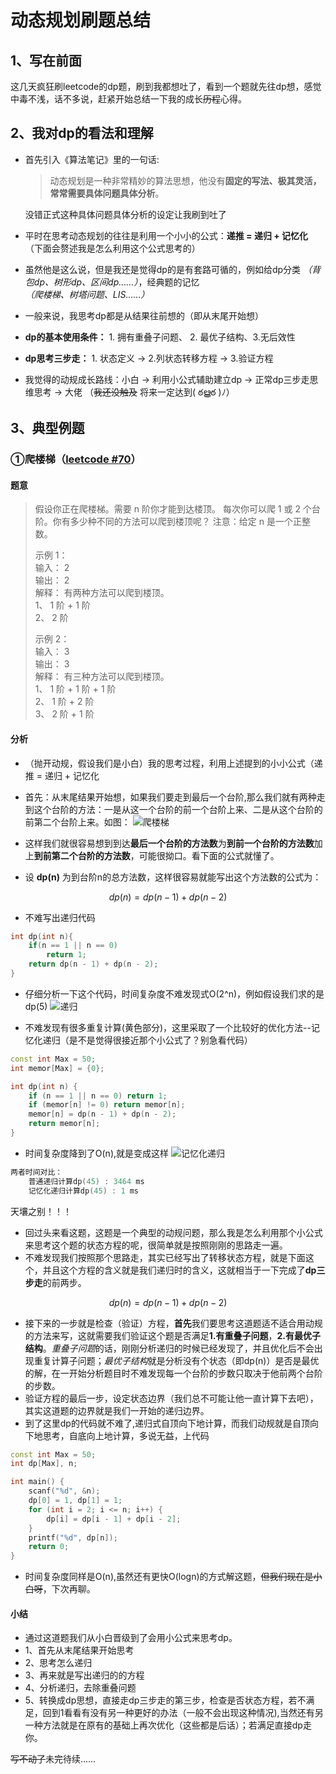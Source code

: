 # 动态规划刷题总结


## 1、写在前面

这几天疯狂刷leetcode的dp题，刷到我都想吐了，看到一个题就先往dp想，感觉中毒不浅，话不多说，赶紧开始总结一下我的成长~~历程~~心得。

## 2、我对dp的看法和理解

- 首先引入《算法笔记》里的一句话:
    >动态规划是一种非常精妙的算法思想，他没有**固定的写法、极其灵活，常常需要具体问题具体分析**。

    没错正式这种具体问题具体分析的设定让我刷到吐了
- 平时在思考动态规划的往往是利用一个小小的公式：**递推 = 递归 + 记忆化**（下面会赘述我是怎么利用这个公式思考的）
- 虽然他是这么说，但是我还是觉得dp的是有套路可循的，例如给dp分类 *（背包dp、树形dp、区间dp……）*，经典题的记忆 *（爬楼梯、树塔问题、LIS……）*
- 一般来说，我思考dp都是从结果往前想的（即从末尾开始想）
- **dp的基本使用条件：** 1. 拥有重叠子问题、 2. 最优子结构、3.无后效性

- **dp思考三步走：** 1. 状态定义 → 2.列状态转移方程 → 3.验证方程
- 我觉得的动规成长路线：小白 → 利用小公式辅助建立dp → 正常dp三步走思维思考 → 大佬 （~~我还没触及~~ 将来一定达到( ఠൠఠ )ﾉ）

## 3、典型例题

### ①爬楼梯（[leetcode #70](https://leetcode-cn.com/problems/climbing-stairs/)）

#### 题意

>假设你正在爬楼梯。需要 n 阶你才能到达楼顶。
每次你可以爬 1 或 2 个台阶。你有多少种不同的方法可以爬到楼顶呢？
注意：给定 n 是一个正整数。  
>  
>示例 1：  
输入： 2  
输出： 2  
解释： 有两种方法可以爬到楼顶。  
1、 1 阶 + 1 阶  
2、 2 阶  
>  
>示例 2：  
输入： 3  
输出： 3  
解释： 有三种方法可以爬到楼顶。  
1、  1 阶 + 1 阶 + 1 阶  
2、  1 阶 + 2 阶  
3、  2 阶 + 1 阶  

#### 分析

- （抛开动规，假设我们是小白）我的思考过程，利用上述提到的小小公式（递推 = 递归 + 记忆化
- 首先：从末尾结果开始想，如果我们要走到最后一个台阶,那么我们就有两种走到这个台阶的方法：一是从这一个台阶的前一个台阶上来、二是从这个台阶的前第二个台阶上来。如图：
![爬楼梯](https://cdn.jsdelivr.net/gh/haofish/ImgHosting/haofishPIC爬楼梯.png)

- 这样我们就很容易想到到达**最后一个台阶的方法数**为**到前一个台阶的方法数**加上**到前第二个台阶的方法数**，可能很拗口。看下面的公式就懂了。
- 设 **dp(n)** 为到台阶n的总方法数，这样很容易就能写出这个方法数的公式为：

$$
dp(n) = dp(n - 1) + dp(n - 2)
$$

- 不难写出递归代码

```c++
int dp(int n){
    if(n == 1 || n == 0)
        return 1;
    return dp(n - 1) + dp(n - 2);
}
```

- 仔细分析一下这个代码，时间复杂度不难发现式O(2^n)，例如假设我们求的是dp(5)
![递归](https://cdn.jsdelivr.net/gh/haofish/ImgHosting/haofishPIC爬楼梯递归.png)
  
- 不难发现有很多重复计算(黄色部分)，这里采取了一个比较好的优化方法--记忆化递归（是不是觉得很接近那个小公式了？别急看代码）

```c++
const int Max = 50;
int memor[Max] = {0};

int dp(int n) {
    if (n == 1 || n == 0) return 1;
    if (memor[n] != 0) return memor[n];
    memor[n] = dp(n - 1) + dp(n - 2);
    return memor[n];
}
```

- 时间复杂度降到了O(n),就是变成这样
![记忆化递归](https://cdn.jsdelivr.net/gh/haofish/ImgHosting/haofishPICp记忆化递归.png)

```c++
两者时间对比：
    普通递归计算dp(45) : 3464 ms
    记忆化递归计算dp(45) : 1 ms
```

天壤之别！！！

- 回过头来看这题，这题是一个典型的动规问题，那么我是怎么利用那个小公式来思考这个题的状态方程的呢，很简单就是按照刚刚的思路走一遍。
- 不难发现我们按照那个思路走，其实已经写出了转移状态方程，就是下面这个，并且这个方程的含义就是我们递归时的含义，这就相当于一下完成了**dp三步走**的前两步。

$$
dp(n) = dp(n - 1) + dp(n - 2)
$$

- 接下来的一步就是检查（验证）方程，**首先**我们要思考这道题适不适合用动规的方法来写，这就需要我们验证这个题是否满足**1.有重叠子问题**，**2.有最优子结构**。*重叠子问题*的话，刚刚分析递归的时候已经发现了，并且优化后不会出现重复计算子问题；*最优子结构*就是分析没有个状态（即dp(n)）是否是最优的解，在一开始分析题目时不难发现每一个台阶的步数只取决于他前两个台阶的步数。
- 验证方程的最后一步，设定状态边界（我们总不可能让他一直计算下去吧），其实这道题的边界就是我们一开始的递归边界。
- 到了这里dp的代码就不难了,递归式自顶向下地计算，而我们动规就是自顶向下地思考，自底向上地计算，多说无益，上代码

```c++
const int Max = 50;
int dp[Max], n;

int main() {
    scanf("%d", &n);
    dp[0] = 1, dp[1] = 1;
    for (int i = 2; i <= n; i++) {
        dp[i] = dp[i - 1] + dp[i - 2];
    }
    printf("%d", dp[n]);
    return 0;
}

```

- 时间复杂度同样是O(n),虽然还有更快O(logn)的方式解这题，~~但我们现在是小白呀~~，下次再聊。

#### 小结

- 通过这道题我们从小白晋级到了会用小公式来思考dp。
- 1、首先从末尾结果开始思考
- 2、思考怎么递归
- 3、再来就是写出递归的的方程
- 4、分析递归，去除重叠问题
- 5、转换成dp思想，直接走dp三步走的第三步，检查是否状态方程，若不满足，回到1看看有没有另一种更好的办法（一般不会出现这种情况),当然还有另一种方法就是在原有的基础上再次优化（这些都是后话）；若满足直接dp走你。

~~写不动了~~未完待续……


